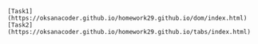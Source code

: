 ``[Task1](https://oksanacoder.github.io/homework29.github.io/dom/index.html)``
``[Task2](https://oksanacoder.github.io/homework29.github.io/tabs/index.html)``
